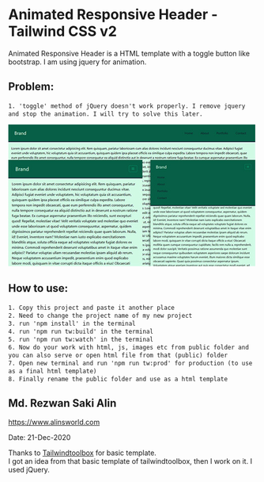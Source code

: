 # Animated Responsive Header - Tailwind CSS v2
Animated Responsive Header is a HTML template with a toggle button like bootstrap. I am using jquery for animation. 

## Problem:
    1. 'toggle' method of jQuery doesn't work properly. I remove jquery and stop the animation. I will try to solve this later. 

![Responsive Header](https://github.com/rezwansaki/Animated-Responsive-Header-by-Tailwind-v2/blob/main/screenshot.jpg)
 
## How to use:
    1. Copy this project and paste it another place
    2. Need to change the project name of my new project 
    3. run 'npm install' in the terminal 
    4. run 'npm run tw:build' in the terminal 
    5. run 'npm run tw:watch' in the terminal 
    6. Now do your work with html, js, images etc from public folder and you can also serve or open html file from that (public) folder
    7. Open new terminal and run 'npm run tw:prod' for production (to use as a final html template)
    8. Finally rename the public folder and use as a html template 

## Md. Rezwan Saki Alin 
https://www.alinsworld.com

Date: 21-Dec-2020

Thanks to [Tailwindtoolbox](https://www.tailwindtoolbox.com/) for basic template. </br>
I got an idea from that basic template of tailwindtoolbox, then I work on it. I used jQuery.